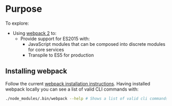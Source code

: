 # Purpose

To explore: 

* Using [webpack 2](https://webpack.js.org) to:
    * Provide support for ES2015 with:
        * JavaScript modules that can be composed into discrete modules for core services
        * Transpile to ES5 for production

## Installing webpack

Follow the current [webpack installation instructions](https://webpack.js.org/guides/installation/). Having installed webpack locally you can see a list of valid CLI commands with: 

```bash
./node_modules/.bin/webpack --help # Shows a list of valid cli commands
```

